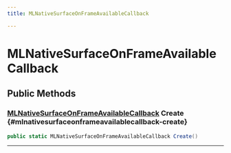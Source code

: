 ```yaml
---
title: MLNativeSurfaceOnFrameAvailableCallback

---
```


# MLNativeSurfaceOnFrameAvailableCallback










## Public Methods

### [MLNativeSurfaceOnFrameAvailableCallback](/unity-api/api/UnityEngine.XR.MagicLeap/MLNativeSurface/NativeBindings/UnityEngine.XR.MagicLeap.MLNativeSurface.NativeBindings.MLNativeSurfaceOnFrameAvailableCallback.md) Create {#mlnativesurfaceonframeavailablecallback-create}

```csharp
public static MLNativeSurfaceOnFrameAvailableCallback Create()
```






-----------


